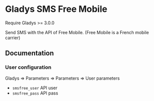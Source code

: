 # Gladys SMS Free Mobile
Require Gladys >= 3.0.0


Send SMS with the API of Free Mobile.
(Free Mobile is a French mobile carrier)

## Documentation
### User configuration
Gladys => Parameters => Parameters => User parameters
- `smsfree_user` API user
- `smsfree_pass` API pass